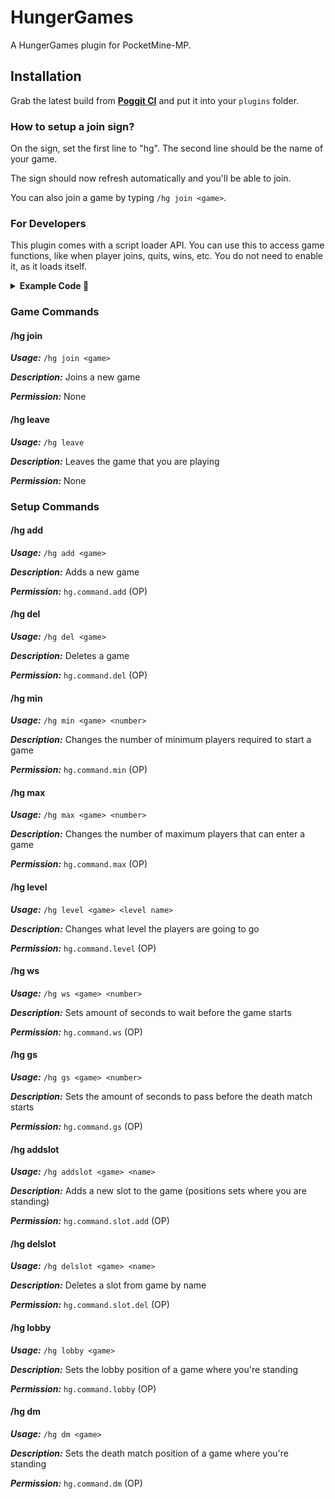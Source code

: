 # HungerGames

A HungerGames plugin for PocketMine-MP.

## Installation

Grab the latest build from **[Poggit CI](https://poggit.pmmp.io/ci/IceCruelStuff/HungerGames-1)** and put it into your `plugins` folder.

### How to setup a join sign?

On the sign, set the first line to "hg". The second line should be the name of your game.

The sign should now refresh automatically and you'll be able to join.

You can also join a game by typing `/hg join <game>`.

### For Developers

This plugin comes with a script loader API. You can use this to access game functions, like when player joins, quits, wins, etc. You do not need to enable it, as it loads itself.

<details>
<summary><strong>Example Code 📖</strong></summary>

```php
<?php

use HungerGames\API\Scripts\HungerGamesAPI;

class ExampleScript extends HungerGamesAPI {

    public function __construct() {
        parent::__construct("Script name", "Versions here", "Author");
    }

    public function onLoad() {
        $this->sendConsoleMessage("Test script loaded!");
    }
}
```

**Functions**
```php
/**
 * Creates script config
 *
 * @param string $name
 * @param array $values
 * @return Config
 */
public function createConfig(string $name, array $values);

/**
 * Gets script config
 *
 * @return Config
 */
public function getConfig();

/**
 * Gets the name of the script
 *
 * @return string
 */
public function getName();

/**
 * Gets the name of the script
 *
 * @return string
 */
public function getVersion();

/**
 * Gets the author of the script
 *
 * @return string
 */
public function getAuthor();

/**
 * Disables script
 */
public function setDisabled();

/**
 * Enables script
 */
public function setEnabled();

/**
 * Returns whether script is enabled or not
 *
 * @return bool
 */
public function isEnabled();

/**
 * Sends console message
 *
 * @param string $message
 */
public function sendConsoleMessage(string $message);

/**
 * Called when script is loaded
 */
public function onLoad() : void {
    // code
}

/**
 * Called when player joins game
 *
 * @param Player $player
 * @param HungerGames $game
 */
public function onPlayerJoinGame(Player $player, HungerGames $game) {
    // code
}

/**
 * Called when player quits game
 *
 * @param Player $player
 * @param HungerGames $game
 */
public function onPlayerQuitGame(Player $player, HungerGames $game) {
    // code
}

/**
 * Called when players wins a game
 *
 * @param Player $player
 * @param HungerGames $game
 */
public function onPlayerWinGame(Player $player, HungerGames $game) {
    // code
}

/**
 * Called when players lose a game
 *
 * @param Player $player
 * @param HungerGames $game
 */
public function onPlayerLoseGame(Player $player, HungerGames $game) {
    // code
}

/**
 * Called when player fails to join full game
 *
 * @param Player $player
 * @param HungerGames $game
 */
public function gameIsFull(Player $player, HungerGames $game) {
    // code
}

/**
 * Called when player is waiting for players
 *
 * @param array $players
 * @param HungerGames $game
 */
public function whileWaitingForPlayers(array $players, HungerGames $game) {
    // code
}

/**
 * Called when player is waiting for players
 *
 * @param array $players
 * @param HungerGames $game
 */
public function whileWaitingToStart(array $players, HungerGames $game) {
    // code
}

/**
 * Called when game starts
 *
 * @param array $players
 * @param HungerGames $game
 */
public function onGameStart(array $players, HungerGames $game) {
    // code
}

/**
 * Called when death match starts
 *
 * @param array $players
 * @param HungerGames $game
 */
public function onDeathMatchStart(array $players, HungerGames $game) {
    // code
}
```
</details>

### Game Commands

#### /hg join
***Usage:*** `/hg join <game>`

***Description:*** Joins a new game

***Permission:*** None

#### /hg leave
***Usage:*** `/hg leave`

***Description:*** Leaves the game that you are playing

***Permission:*** None

### Setup Commands

#### /hg add
***Usage:*** `/hg add <game>`

***Description:*** Adds a new game

***Permission:*** `hg.command.add` (OP)

#### /hg del
***Usage:*** `/hg del <game>`

***Description:*** Deletes a game

***Permission:*** `hg.command.del` (OP)

#### /hg min
***Usage:*** `/hg min <game> <number>`

***Description:*** Changes the number of minimum players required to start a game

***Permission:*** `hg.command.min` (OP)

#### /hg max
***Usage:*** `/hg max <game> <number>`

***Description:*** Changes the number of maximum players that can enter a game

***Permission:*** `hg.command.max` (OP)

#### /hg level
***Usage:*** `/hg level <game> <level name>`

***Description:*** Changes what level the players are going to go

***Permission:*** `hg.command.level` (OP)

#### /hg ws
***Usage:*** `/hg ws <game> <number>`

***Description:*** Sets amount of seconds to wait before the game starts

***Permission:*** `hg.command.ws` (OP)

#### /hg gs
***Usage:*** `/hg gs <game> <number>`

***Description:*** Sets the amount of seconds to pass before the death match starts

***Permission:*** `hg.command.gs` (OP)

#### /hg addslot
***Usage:*** `/hg addslot <game> <name>`

***Description:*** Adds a new slot to the game (positions sets where you are standing)

***Permission:*** `hg.command.slot.add` (OP)

#### /hg delslot
***Usage:*** `/hg delslot <game> <name>`

***Description:*** Deletes a slot from game by name

***Permission:*** `hg.command.slot.del` (OP)

#### /hg lobby
***Usage:*** `/hg lobby <game>`

***Description:*** Sets the lobby position of a game where you're standing

***Permission:*** `hg.command.lobby` (OP)

#### /hg dm
***Usage:*** `/hg dm <game>`

***Description:*** Sets the death match position of a game where you're standing

***Permission:*** `hg.command.dm` (OP)
